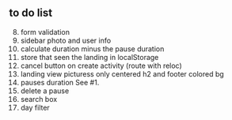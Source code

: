 ## to do list
8. form validation
9. sidebar photo and user info
1. calculate duration minus the pause duration
2. store that seen the landing in localStorage
3. cancel button on create activity (route with reloc)
4. landing view picturess only centered h2 and footer colored bg
8. pauses duration See #1.
9. delete a pause
10. search box
11. day filter